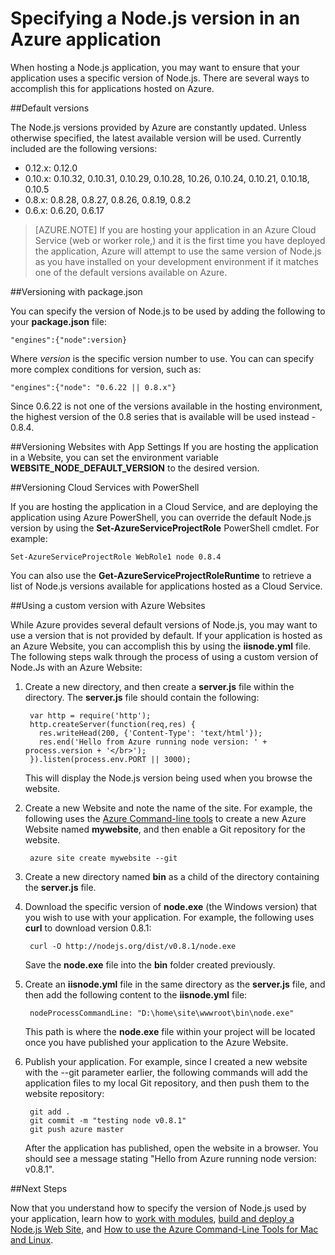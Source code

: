 <properties pageTitle="Specifying a Node.js Version" description="Learn how to specify the version of Node.js used by Azure Web Sites and Cloud Services" services="" documentationCenter="nodejs" authors="MikeWasson" manager="wpickett" editor="mollybos"/>

<tags ms.service="multiple" ms.workload="na" ms.tgt_pltfrm="na" ms.devlang="nodejs" ms.topic="article" ms.date="02/19/2015" ms.author="mwasson"/>





# Specifying a Node.js version in an Azure application

When hosting a Node.js application, you may want to ensure that your application uses a specific version of Node.js. There are several ways to accomplish this for applications hosted on Azure.

##Default versions

The Node.js versions provided by Azure are constantly updated. Unless otherwise specified, the latest available version will be used. Currently included are the following versions:

- 0.12.x: 0.12.0
- 0.10.x: 0.10.32, 0.10.31, 0.10.29, 0.10.28, 10.26, 0.10.24, 0.10.21, 0.10.18, 0.10.5
- 0.8.x: 0.8.28, 0.8.27, 0.8.26, 0.8.19, 0.8.2
- 0.6.x: 0.6.20, 0.6.17

> [AZURE.NOTE] If you are hosting your application in an Azure Cloud Service (web or worker role,) and it is the first time you have deployed the application, Azure will attempt to use the same version of Node.js as you have installed on your development environment if it matches one of the default versions available on Azure.

##Versioning with package.json

You can specify the version of Node.js to be used by adding the following to your **package.json** file:

	"engines":{"node":version}

Where *version* is the specific version number to use. You can  can specify more complex conditions for version, such as:

	"engines":{"node": "0.6.22 || 0.8.x"}

Since 0.6.22 is not one of the versions available in the hosting environment, the highest version of the 0.8 series that is available will be used instead - 0.8.4.

##Versioning Websites with App Settings
If you are hosting the application in a Website, you can set the environment variable **WEBSITE_NODE_DEFAULT_VERSION** to the desired version.

##Versioning Cloud Services with PowerShell

If you are hosting the application in a Cloud Service, and are deploying the application using Azure PowerShell, you can override the default Node.js version by using the **Set-AzureServiceProjectRole** PowerShell cmdlet. For example:

	Set-AzureServiceProjectRole WebRole1 node 0.8.4

You can also use the **Get-AzureServiceProjectRoleRuntime** to retrieve a list of Node.js versions available for applications hosted as a Cloud Service.

##Using a custom version with Azure Websites

While Azure provides several default versions of Node.js, you may want to use a version that is not provided by default. If your application is hosted as an Azure Website, you can accomplish this by using the **iisnode.yml** file. The following steps walk through the process of using a custom version of Node.Js with an Azure Website:

1. Create a new directory, and then create a **server.js** file within the directory. The **server.js** file should contain the following:

		var http = require('http');
		http.createServer(function(req,res) {
		  res.writeHead(200, {'Content-Type': 'text/html'});
		  res.end('Hello from Azure running node version: ' + process.version + '</br>');
		}).listen(process.env.PORT || 3000);

	This will display the Node.js version being used when you browse the website.

2. Create a new Website and note the name of the site. For example, the following uses the [Azure Command-line tools] to create a new Azure Website named **mywebsite**, and then enable a Git repository for the website.

		azure site create mywebsite --git

3. Create a new directory named **bin** as a child of the directory containing the **server.js** file.

4. Download the specific version of **node.exe** (the Windows version) that you wish to use with your application. For example, the following uses **curl** to download version 0.8.1:

		curl -O http://nodejs.org/dist/v0.8.1/node.exe

	Save the **node.exe** file into the **bin** folder created previously.

5. Create an **iisnode.yml** file in the same directory as the **server.js** file, and then add the following content to the **iisnode.yml** file:

		nodeProcessCommandLine: "D:\home\site\wwwroot\bin\node.exe"

	This path is where the **node.exe** file within your project will be located once you have published your application to the Azure Website.

6. Publish your application. For example, since I created a new website with the --git parameter earlier, the following commands will add the application files to my local Git repository, and then push them to the website repository:

		git add .
		git commit -m "testing node v0.8.1"
		git push azure master

	After the application has published, open the website in a browser. You should see a message stating "Hello from Azure running node version: v0.8.1".

##Next Steps

Now that you understand how to specify the version of Node.js used by your application, learn how to [work with modules], [build and deploy a Node.js Web Site], and [How to use the Azure Command-Line Tools for Mac and Linux].

[How to use the Azure Command-Line Tools for Mac and Linux]: azure-cli.md
[Azure Command-line tools]: azure-cli.md
[work with modules]: nodejs-use-node-modules-azure-apps.md
[build and deploy a Node.js Web Site]: web-sites-nodejs-develop-deploy-mac.md
